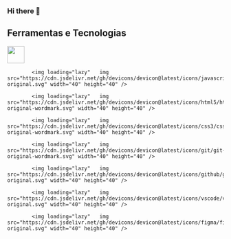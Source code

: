 ### Hi there 👋

<!--
**AmandynhaM001/AmandynhaM001** is a ✨ _special_ ✨ repository because its `README.md` (this file) appears on your GitHub profile.

Here are some ideas to get you started:

- 🔭 I’m currently working on ...
- 🌱 I’m currently learning ...
- 👯 I’m looking to collaborate on ...
- 🤔 I’m looking for help with ...
- 💬 Ask me about ...
- 📫 How to reach me: ...
- 😄 Pronouns: ...
- ⚡ Fun fact: ...
-->

## Ferramentas e Tecnologias

<img loading="lazy" src="https://cdn.jsdelivr.net/gh/devicons/devicon/icons/git/git-original.svg" width="40" height="40"/>

            <img loading="lazy"   img src="https://cdn.jsdelivr.net/gh/devicons/devicon@latest/icons/javascript/javascript-original.svg" width="40" height="40" />
            
            <img loading="lazy"   img src="https://cdn.jsdelivr.net/gh/devicons/devicon@latest/icons/html5/html5-original-wordmark.svg" width="40" height="40" />
            
            <img loading="lazy"   img src="https://cdn.jsdelivr.net/gh/devicons/devicon@latest/icons/css3/css3-original-wordmark.svg" width="40" height="40" />
            
            <img loading="lazy"   img src="https://cdn.jsdelivr.net/gh/devicons/devicon@latest/icons/git/git-original-wordmark.svg" width="40" height="40" />
            
            <img loading="lazy"   img src="https://cdn.jsdelivr.net/gh/devicons/devicon@latest/icons/github/github-original.svg" width="40" height="40" />
            
            <img loading="lazy"   img src="https://cdn.jsdelivr.net/gh/devicons/devicon@latest/icons/vscode/vscode-original.svg" width="40" height="40" />
          
            <img loading="lazy"   img src="https://cdn.jsdelivr.net/gh/devicons/devicon@latest/icons/figma/figma-original.svg" width="40" height="40" />
          
          
            
          

